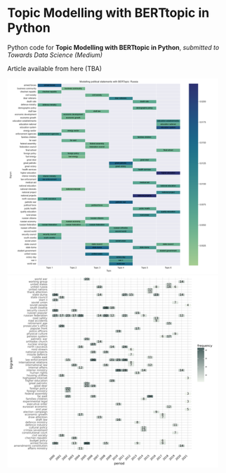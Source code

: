 # Topic Modelling with BERTtopic in Python

Python code for **Topic Modelling with BERTtopic in Python**, *submitted to Towards Data Science (Medium)*


Article available from here (TBA)

<p float="left">
  <img src="BERTopic_Russia.png" width="480" />
  <img src="heatmap_Arabica.png" width="480" />
</p>
